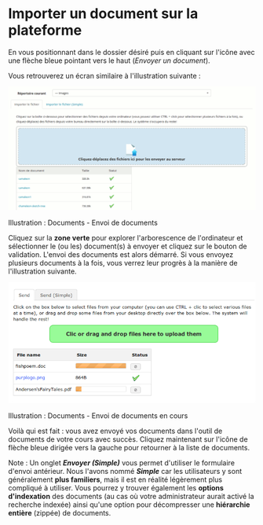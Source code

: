 # Importer un document sur la plateforme

En vous positionnant dans le dossier désiré puis en cliquant sur l'icône avec une flèche bleue pointant vers le haut \(_Envoyer un document_\).

Vous retrouverez un écran similaire à l'illustration suivante :

![](../../.gitbook/assets/graficos20%20%285%29.png)

Illustration : Documents - Envoi de documents

Cliquez sur la **zone verte** pour explorer l'arborescence de l'ordinateur et sélectionner le \(ou les\) document\(s\) à envoyer et cliquez sur le bouton de validation. L'envoi des documents est alors démarré. Si vous envoyez plusieurs documents à la fois, vous verrez leur progrès à la manière de l'illustration suivante.

![](../../.gitbook/assets/graphics119.png)

Illustration : Documents - Envoi de documents en cours

Voilà qui est fait : vous avez envoyé vos documents dans l'outil de documents de votre cours avec succès. Cliquez maintenant sur l'icône de flèche bleue dirigée vers la gauche pour retourner à la liste de documents.

Note : Un onglet _**Envoyer \(Simple\)**_ vous permet d'utiliser le formulaire d'envoi antérieur. Nous l'avons nommé _**Simple**_ car les utilisateurs y sont généralement **plus familiers**, mais il est en réalité légèrement plus compliqué à utiliser. Vous pourrez y trouver également les **options d'indexation** des documents \(au cas où votre administrateur aurait activé la recherche indexée\) ainsi qu'une option pour décompresser une **hiérarchie entière** \(zippée\) de documents.

